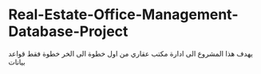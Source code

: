 # Real-Estate-Office-Management-Database-Project
يهدف هذا المشروع الى ادارة مكتب عقاري  من اول خطوة الى الخر خطوة فقط قواعد بيانات 
